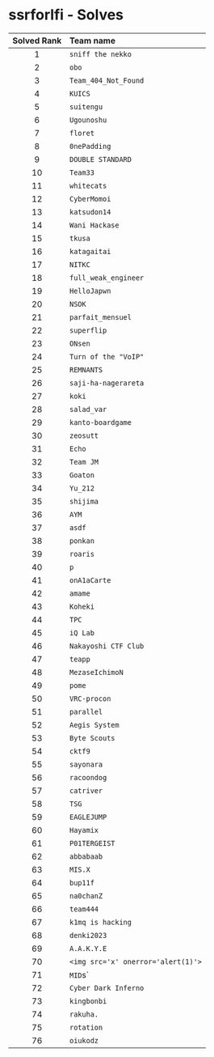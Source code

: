 # ssrforlfi - Solves
| Solved Rank | Team name |
|:-----------:|:----------|
| 1 | `sniff the nekko` |
| 2 | `obo` |
| 3 | `Team_404_Not_Found` |
| 4 | `KUICS` |
| 5 | `suitengu` |
| 6 | `Ugounoshu` |
| 7 | `floret` |
| 8 | `0nePadding` |
| 9 | `DOUBLE STANDARD` |
| 10 | `Team33` |
| 11 | `whitecats` |
| 12 | `CyberMomoi` |
| 13 | `katsudon14` |
| 14 | `Wani Hackase` |
| 15 | `tkusa` |
| 16 | `katagaitai` |
| 17 | `NITKC` |
| 18 | `full_weak_engineer` |
| 19 | `HelloJapwn` |
| 20 | `NSOK` |
| 21 | `parfait_mensuel` |
| 22 | `superflip` |
| 23 | `ONsen` |
| 24 | `Turn of the "VoIP"` |
| 25 | `REMNANTS` |
| 26 | `saji-ha-nagerareta` |
| 27 | `koki` |
| 28 | `salad_var` |
| 29 | `kanto-boardgame` |
| 30 | `zeosutt` |
| 31 | `Echo` |
| 32 | `Team JM` |
| 33 | `Goaton` |
| 34 | `Yu_212` |
| 35 | `shijima` |
| 36 | `AYM` |
| 37 | `asdf` |
| 38 | `ponkan` |
| 39 | `roaris` |
| 40 | `p` |
| 41 | `onA1aCarte` |
| 42 | `amame` |
| 43 | `Koheki` |
| 44 | `TPC` |
| 45 | `iQ Lab` |
| 46 | `Nakayoshi CTF Club` |
| 47 | `teapp` |
| 48 | `MezaseIchimoN` |
| 49 | `pome` |
| 50 | `VRC-procon` |
| 51 | `parallel` |
| 52 | `Aegis System` |
| 53 | `Byte Scouts` |
| 54 | `cktf9` |
| 55 | `sayonara` |
| 56 | `racoondog` |
| 57 | `catriver` |
| 58 | `TSG` |
| 59 | `EAGLEJUMP` |
| 60 | `Hayamix` |
| 61 | `P01TERGEIST` |
| 62 | `abbabaab` |
| 63 | `MIS.X` |
| 64 | `bup11f` |
| 65 | `na0chanZ` |
| 66 | `team444` |
| 67 | `k1mq is hacking` |
| 68 | `denki2023` |
| 69 | `A.A.K.Y.E` |
| 70 | `<img src='x' onerror='alert(1)'>` |
| 71 | `MID`s` |
| 72 | `Cyber Dark Inferno` |
| 73 | `kingbonbi` |
| 74 | `rakuha.` |
| 75 | `rotation` |
| 76 | `oiukodz` |